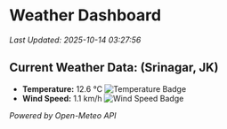 
# Weather Dashboard

_Last Updated: 2025-10-14 03:27:56_

## Current Weather Data: (Srinagar, JK)
- **Temperature:** 12.6 °C ![Temperature Badge](https://img.shields.io/badge/Temperature-Low%20Temp-blue)
- **Wind Speed:** 1.1 km/h ![Wind Speed Badge](https://img.shields.io/badge/Wind%20Speed-Light%20Wind-blue)

*Powered by Open-Meteo API*
